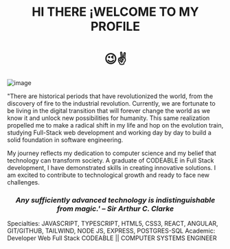 
<h1 align="center"><strong>HI THERE ¡WELCOME TO MY PROFILE</strong></h1>
<h1 align="center">😉✌️</h1>
            
        
![image](https://github.com/OsvaldoVzqz/OsvaldoVzqz/assets/142616952/5d163fce-5527-443b-af23-0a4990ef9220)


"There are historical periods that have revolutionized the world, from the discovery of fire to the industrial revolution. Currently, we are fortunate to be living in the digital transition that will forever change the world as we know it and unlock new possibilities for humanity. This same realization propelled me to make a radical shift in my life and hop on the evolution train, studying Full-Stack web development and working day by day to build a solid foundation in software engineering.

My journey reflects my dedication to computer science and my belief that technology can transform society. A graduate of CODEABLE in Full Stack development, I have demonstrated skills in creating innovative solutions. I am excited to contribute to technological growth and ready to face new challenges.


<h3 align="center"><strong><em>Any sufficiently advanced technology is indistinguishable from magic.' – Sir Arthur C. Clarke</em></strong></h3>



Specialties: JAVASCRIPT, TYPESCRIPT, HTML5, CSS3, REACT, ANGULAR, GIT/GITHUB, TAILWIND, NODE JS, EXPRESS, POSTGRES-SQL
Academic: Developer Web Full Stack CODEABLE || COMPUTER SYSTEMS ENGINEER
